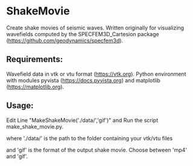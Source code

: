 # ShakeMovie
Create shake movies of seismic waves. 
Written originally for visualizing wavefields computed by the SPECFEM3D_Cartesion package (<https://github.com/geodynamics/specfem3d>). 

## Requirements:
Wavefield data in vtk or vtu format (<https://vtk.org>). 
Python environment with modules pyvista (<https://docs.pyvista.org>) and matplotlib (<https://matplotlib.org>).

## Usage:
Edit Line "MakeShakeMovie('./data/','gif')" and Run the script make_shake_movie.py.

where './data/' is the path to the folder containing your vtk/vtu files

and 'gif' is the format of the output shake movie. Choose between 'mp4' and 'gif'.
